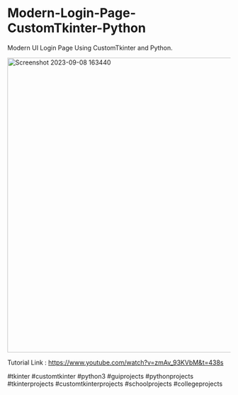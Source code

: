# Modern-Login-Page-CustomTkinter-Python
Modern UI Login Page Using CustomTkinter and Python.

<img width="665" alt="Screenshot 2023-09-08 163440" src="https://github.com/harshnagar/Modern-Login-Page-CustomTkinter-Python/assets/35253819/aeb51130-9d70-4768-a271-e357dac5cf57">

Tutorial Link : https://www.youtube.com/watch?v=zmAv_93KVbM&t=438s

#tkinter #customtkinter #python3 #guiprojects #pythonprojects #tkinterprojects #customtkinterprojects #schoolprojects #collegeprojects 
